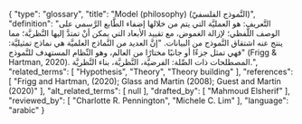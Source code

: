 {
    "type": "glossary",
    "title": "Model (philosophy) (النَّموذج الفلسفيّ)",
    "definition": "التَّعريف: هو العمليَّة التي يتم من خلالها إضفاء الطَّابع الرَّسمي على الوصف اللَّفظي؛ لإزالة الغموض، مع تقييد الأبعاد التي يمكن أنْ تمتدَّ إليها النَّظريَّة؛ مما ينتج عنه اشتقاق النَّموذج من البيانات.  \"إنَّ العديد من النَّماذج العلميَّة هي نماذج تمثيليَّة: فهي تمثل جزءًا أو جانبًا مختارًا من العالم، وهو النِّظام المستهدف للنَّموذج\" (Frigg & Hartman, 2020). المصطلحات ذات الصِّلة: الفرضيَّة، النَّظريَّة،  بناء النَّظريَّة.",
    "related_terms": [
        "Hypothesis",
        "Theory",
        "Theory building"
    ],
    "references": [
        "Frigg and Hartman, (2020); Glass and Martin (2008); Guest and Martin (2020)"
    ],
    "alt_related_terms": [
        null
    ],
    "drafted_by": [
        "Mahmoud Elsherif"
    ],
    "reviewed_by": [
        "Charlotte R. Pennington",
        "Michele C. Lim"
    ],
    "language": "arabic"
}